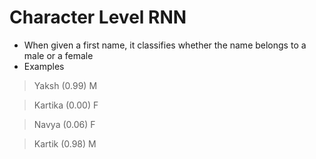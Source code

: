 # Character Level RNN 
- When given a first name, it classifies whether the name belongs to a male or a female
- Examples
> Yaksh
(0.99) M

> Kartika
(0.00) F

> Navya
(0.06) F

> Kartik
(0.98) M
